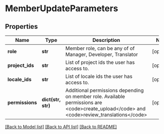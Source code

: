 # MemberUpdateParameters

## Properties
Name | Type | Description | Notes
------------ | ------------- | ------------- | -------------
**role** | **str** | Member role, can be any of of Manager, Developer, Translator | [optional] 
**project_ids** | **str** | List of project ids the user has access to.  | [optional] 
**locale_ids** | **str** | List of locale ids the user has access to. | [optional] 
**permissions** | **dict(str, str)** | Additional permissions depending on member role. Available permissions are &lt;code&gt;create_upload&lt;/code&gt; and &lt;code&gt;review_translations&lt;/code&gt; | [optional] 

[[Back to Model list]](../README.md#documentation-for-models) [[Back to API list]](../README.md#documentation-for-api-endpoints) [[Back to README]](../README.md)


